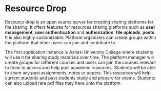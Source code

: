 # Resource Drop #
Resource drop is an open source server for creating sharing 
platforms for file sharing. It offers features for resources 
sharing platforms such as **user management**, **user authentication**
and **authorization**, **file uploads**, **posts**. It is also 
highly customizable. Platform organizers can create groups within the 
platform that other users can join and contribute to. 

The first application instance is Ashesi University College 
where students will use it for sharing study materials over
time. The platform manager will create groups for different courses and
users can join the courses relevant to them to access and help pool
academic resources. Students will be able to share any past assignments, notes
or papers. This resources will help current students and past 
students study and prepare for exams. Students can also upload 
rare pdf files they have onto the platform.


 
 
